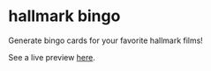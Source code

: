 # hallmark bingo

Generate bingo cards for your favorite hallmark films!

See a live preview [here](https://quaternio.github.io/hallmark-bingo).
